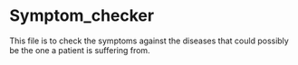 # Symptom_checker

This file is to check the symptoms against the diseases that could possibly be the one a patient is suffering from.
